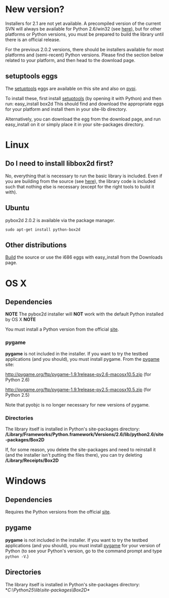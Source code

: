 # New version? #
Installers for 2.1 are not yet available. A precompiled version of the current SVN will always be available for Python 2.6/win32 (see [here](https://pybox2d.googlecode.com/svn/trunk/library/)), but for other platforms or Python versions, you must be prepared to build the library until there is an official release.

For the previous 2.0.2 versions, there should be installers available for most platforms and (semi-recent) Python versions. Please find the section below related to your platform, and then head to the download page.

## setuptools eggs ##

The [setuptools](http://peak.telecommunity.com/DevCenter/setuptools) eggs are available on this site and also on [pypi](http://pypi.python.org/pypi/Box2D).

To install these, first install [setuptools](http://peak.telecommunity.com/dist/ez_setup.py) (by opening it with Python) and then run: easy\_install box2d
This should find and download the appropriate eggs for your platform and install them in your site-lib directory.

Alternatively, you can download the egg from the download page, and run easy\_install on it or simply place it in your site-packages directory.

# Linux #

## Do I need to install libbox2d first? ##

No, everything that is necessary to run the basic library is included. Even if you are building from the source (see [here](BuildingfromSource.md)), the library code is included such that nothing else is necessary (except for the right tools to build it with).

## Ubuntu ##

pybox2d 2.0.2 is available via the package manager.
```
sudo apt-get install python-box2d
```

## Other distributions ##

[Build](BuildingfromSource.md) the source or use the i686 eggs with easy\_install from the Downloads page.

# OS X #

## Dependencies ##

**NOTE** The pybox2d installer will **NOT** work with the default Python installed by OS X **NOTE**

You must install a Python version from the official [site](http://www.python.org/download/).

### pygame ###

**pygame** is not included in the installer. If you want to try the testbed applications (and you should), you must install pygame. From the [pygame](http://www.pygame.org) site:

http://pygame.org/ftp/pygame-1.9.1release-py2.6-macosx10.5.zip (for Python 2.6)

http://pygame.org/ftp/pygame-1.9.1release-py2.5-macosx10.5.zip (for Python 2.5)

Note that pyobjc is no longer necessary for new versions of pygame.

### Directories ###

The library itself is installed in Python's site-packages directory: **/Library/Frameworks/Python.framework/Versions/2.6/lib/python2.6/site-packages/Box2D**

If, for some reason, you delete the site-packages and need to reinstall it (and the installer isn't putting the files there), you can try deleting **/Library/Receipts/Box2D**

# Windows #

## Dependencies ##

Requires the Python versions from the official [site](http://www.python.org/download/).

## pygame ##

**pygame** is not included in the installer. If you want to try the testbed applications (and you should), you must install [pygame](http://www.pygame.org) for your version of Python (to see your Python's version, go to the command prompt and type `python -V`.)

## Directories ##

The library itself is installed in Python's site-packages directory: **C:\Python25\lib\site-packages\Box2D\**